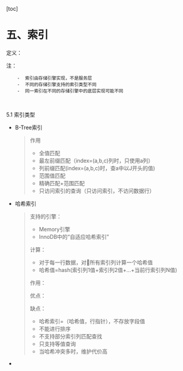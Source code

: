 [toc]

# 五、索引

定义：

注：

		-  索引由存储引擎实现，不是服务层
		-  不同的存储引擎支持的索引类型不同
		-  同一索引在不同的存储引擎中的底层实现可能不同

​			

5.1 索引类型

- B-Tree索引

  >作用
  >
  >- 全值匹配
  >- 最左前缀匹配（index=(a,b,c)列时，只使用a列）
  >- 列前缀匹配(index=(a,b,c)时，查a中以J开头的值)
  >- 范围值匹配
  >- 精确匹配+范围匹配
  >- 只访问索引的查询（只访问索引，不访问数据行）
  >
  >

- 哈希索引

  >支持的引擎：
  >
  >- Memory引擎
  >- InnoDB中的“自适应哈希索引”
  >
  >计算：
  >
  >- 对于每一行数据，对所有索引列计算一个哈希值
  >- 哈希值=hash(索引列1值+索引列2值+...+当前行索引列N值)
  >
  >作用：
  >
  >
  >
  >优点：
  >
  >缺点：
  >
  >- 哈希索引=（哈希值，行指针），不存放字段值
  >- 不能进行排序
  >- 不支持部分索引列匹配查找
  >- 只支持等值查询
  >- 当哈希冲突多时，维护代价高
  >
  >

- 
